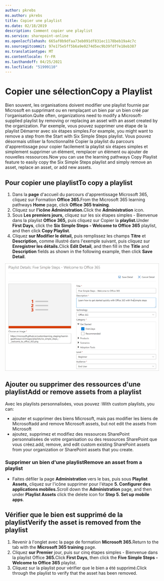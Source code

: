 ```yaml
---
author: pkrebs
ms.author: pkrebs
title: Copier une playlist
ms.date: 02/18/2019
description: Comment copier une playlist
ms.service: sharepoint-online
ms.openlocfilehash: 665af0b9dfaa73eb091df831ec1178beb19a4c7c
ms.sourcegitcommit: 97e175e5ff5b6a9e0274d5ec9b39fdf7e18eb387
ms.translationtype: MT
ms.contentlocale: fr-FR
ms.lasthandoff: 04/25/2021
ms.locfileid: "51999110"
---
```

# <a name="copy-a-playlist"></a><span data-ttu-id="c28b8-103">Copier une sélection</span><span class="sxs-lookup"><span data-stu-id="c28b8-103">Copy a Playlist</span></span>
<span data-ttu-id="c28b8-104">Bien souvent, les organisations doivent modifier une playlist fournie par Microsoft en supprimant ou en remplaçant un bien par un bien créé par l'organisation.</span><span class="sxs-lookup"><span data-stu-id="c28b8-104">Quite often, organizations need to modify a Microsoft-supplied playlist by removing or replacing an asset with an asset created by the organization.</span></span> <span data-ttu-id="c28b8-105">Par exemple, vous pouvez supprimer une étape de la playlist Démarrer avec six étapes simples.</span><span class="sxs-lookup"><span data-stu-id="c28b8-105">For example, you might want to remove a step from the Start with Six Simple Steps playlist.</span></span> <span data-ttu-id="c28b8-106">Vous pouvez désormais utiliser la fonctionnalité Copier la playlist du parcours d'apprentissage pour copier facilement la playlist six étapes simples et simplement supprimer un élément, remplacer un élément ou ajouter de nouvelles ressources.</span><span class="sxs-lookup"><span data-stu-id="c28b8-106">Now you can use the learning pathways Copy Playlist feature to easily copy the Six Simple Steps playlist and simply remove an asset, replace an asset, or add new assets.</span></span> 

## <a name="to-copy-a-playlist"></a><span data-ttu-id="c28b8-107">Pour copier une playlist</span><span class="sxs-lookup"><span data-stu-id="c28b8-107">To copy a playlist</span></span>

1. <span data-ttu-id="c28b8-108">Dans la **page** d'accueil du parcours d'apprentissage Microsoft 365, cliquez sur Formation **Office 365.**</span><span class="sxs-lookup"><span data-stu-id="c28b8-108">From the Microsoft 365 learning pathways **Home** page, click **Office 365 training**.</span></span>
2. <span data-ttu-id="c28b8-109">Cliquez sur **l'icône Administration.**</span><span class="sxs-lookup"><span data-stu-id="c28b8-109">Click the **Administration** icon.</span></span>
3. <span data-ttu-id="c28b8-110">Sous **Les premiers jours,** cliquez sur les six étapes simples - Bienvenue dans la playlist **Office 365,** puis cliquez sur Copier la **playlist.**</span><span class="sxs-lookup"><span data-stu-id="c28b8-110">Under **First Days**, click the **Six Simple Steps - Welcome to Office 365** playlist, and then click **Copy Playlist**.</span></span> 
4. <span data-ttu-id="c28b8-111">Cliquez **sur Modifier le détail,** puis remplissez les champs **Titre** et **Description,** comme illustré dans l'exemple suivant, puis cliquez sur **Enregistrer les détails.**</span><span class="sxs-lookup"><span data-stu-id="c28b8-111">Click **Edit Detail**, and then fill in the **Title** and **Description** fields as shown in the following example, then click **Save Detail**.</span></span>  
 
![cg-copyplaylist5steps.png](media/cg-copyplaylist5steps.png)

## <a name="add-or-remove-assets-from-a-playlist"></a><span data-ttu-id="c28b8-113">Ajouter ou supprimer des ressources d'une playlist</span><span class="sxs-lookup"><span data-stu-id="c28b8-113">Add or remove assets from a playlist</span></span>
<span data-ttu-id="c28b8-114">Avec les playlists personnalisées, vous pouvez :</span><span class="sxs-lookup"><span data-stu-id="c28b8-114">With custom playlists, you can:</span></span>
- <span data-ttu-id="c28b8-115">ajouter et supprimer des biens Microsoft, mais pas modifier les biens de Microsoft</span><span class="sxs-lookup"><span data-stu-id="c28b8-115">add and remove Microsoft assets, but not edit the assets from Microsoft</span></span>
- <span data-ttu-id="c28b8-116">ajoutez, supprimez et modifiez des ressources SharePoint personnalisées de votre organisation ou des ressources SharePoint que vous créez.</span><span class="sxs-lookup"><span data-stu-id="c28b8-116">add, remove, and edit custom existing SharePoint assets from your organization or SharePoint assets that you create.</span></span> 

### <a name="remove-an-asset-from-a-playlist"></a><span data-ttu-id="c28b8-117">Supprimer un bien d'une playlist</span><span class="sxs-lookup"><span data-stu-id="c28b8-117">Remove an asset from a playlist</span></span>
- <span data-ttu-id="c28b8-118">Faites défiler la page **Administration** vers le bas, puis sous **Playlist Assets,** cliquez sur l'icône supprimer pour l'étape **5. Configurer des applications mobiles.**</span><span class="sxs-lookup"><span data-stu-id="c28b8-118">Scroll down the **Administration** page, and then under **Playlist Assets** click the delete icon for **Step 5. Set up mobile apps**.</span></span> 

## <a name="verify-the-asset-is-removed-from-the-playlist"></a><span data-ttu-id="c28b8-119">Vérifier que le bien est supprimé de la playlist</span><span class="sxs-lookup"><span data-stu-id="c28b8-119">Verify the asset is removed from the playlist</span></span>
1. <span data-ttu-id="c28b8-120">Revenir à l'onglet avec la page de formation **Microsoft 365.**</span><span class="sxs-lookup"><span data-stu-id="c28b8-120">Return to the tab with the **Microsoft 365 training** page.</span></span>
2. <span data-ttu-id="c28b8-121">Cliquez **sur Premier** jour, puis sur cinq étapes simples - Bienvenue dans la playlist Office **365.**</span><span class="sxs-lookup"><span data-stu-id="c28b8-121">Click **First Days**, then click the **Five Simple Steps - Welcome to Office 365** playlist.</span></span> 
3. <span data-ttu-id="c28b8-122">Cliquez sur la playlist pour vérifier que le bien a été supprimé.</span><span class="sxs-lookup"><span data-stu-id="c28b8-122">Click through the playlist to verify that the asset has been removed.</span></span>


